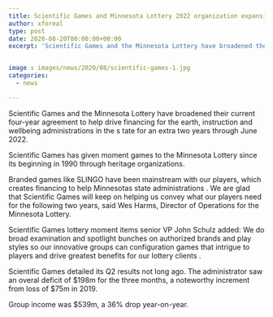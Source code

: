 ```yaml
---
title: Scientific Games and Minnesota Lottery 2022 organization expansion
author: xforeal 
type: post
date: 2020-08-20T00:00:00+00:00
excerpt: 'Scientific Games and the Minnesota Lottery have broadened their current four-year contract tohelp drive subsidizing for nature, instruction and wellbeing administrations in the state foran additionaltwo years through June 2022 '


image : images/news/2020/08/scientific-games-1.jpg
categories:
  - news

---
```

<span data-contrast="auto">Scientific Games and the Minnesota Lottery have broadened their current four-year agreement to </span><span data-contrast="auto">help drive financing for the earth, instruction and wellbeing administrations in the s </span><span data-contrast="auto">tate for </span><span data-contrast="auto">an extra </span><span data-contrast="auto">two years through June 2022. </span><span data-ccp-props="{" />

<span data-contrast="auto">Scientific Games has given moment games to the Minnesota Lottery since its beginning in 1990 through heritage organizations. </span>

<span data-contrast="auto" /> <span data-contrast="auto">Branded games like SLINGO have been mainstream with our players, which creates financing to help Minnesotas state administrations </span><span data-contrast="auto">. </span><span data-contrast="auto">We are glad that Scientific Games will keep on helping us convey what our players need for the following two years, said Wes Harms, Director of Operations for the Minnesota Lottery. </span><span data-ccp-props="{" />

<span data-contrast="auto">Scientific Games </span><span data-contrast="auto" /><span data-contrast="auto">lottery moment items </span><span data-contrast="auto">senior VP </span><span data-contrast="auto">John Schulz </span><span data-contrast="auto">added: </span><span data-contrast="auto">We do broad examination and spotlight bunches on authorized brands and play styles so our innovative groups can configuration games that intrigue to players and drive greatest benefits for our lottery clients </span><span data-contrast="auto">. </span><span data-ccp-props="{" />

<span data-ccp-props="{">Scientific Games detailed its Q2 results not long ago. The administrator saw an overal deficit of $198m for the three months, a noteworthy increment from loss of $75m in 2019. </span>

<span data-ccp-props="{">Group income was $539m, a 36&percnt; drop year-on-year. </span>